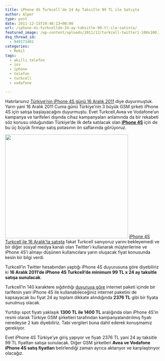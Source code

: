 ```yaml
---
title: iPhone 4S Turkcell’de 24 Ay Taksitle 99 TL ile Satışta
author: Alper
type: post
date: 2011-12-15T19:48:13+00:00
url: /iphone-4s-turkcellde-24-ay-taksitle-99-tl-ile-satista/
featured_image: /wp-content/uploads/2011/12/turkcell-twitter1-100x100.jpg
dsq_thread_id:
  - 949171401
categories:
  - Mobil
tags:
  - akıllı telefon
  - ios
  - iphone
  - telefon
  - turkcell
  - vodafone

---
```

Hatırlarsınız [Türkiye’nin iPhone 4S günü 16 Aralık 2011][1] diye duyurmuştuk. Yarın yani 16 Aralık 2011 Cuma günü Türkiye&#8217;nin 3 büyük GSM şirketi iPhone 4S için satışa başlayacağını duyurmuştu. Evet Turkcell,Avea ve Vodafone&#8217;un kampanya ve tarifeleri dışında cihaz kampanyaları anlamında da bir rekabeti söz konusu olduğundan Türkiye&#8217;de ilk defa satılacak olan **[iPhone 4S][2]** için de bu üç büyük firmayı satış potasının ön saflarında görüyoruz.

<img class="alignright size-full wp-image-7325" title="turkcell-twitter" src="https://www.murekkep.org/wp-content/uploads/2011/12/turkcell-twitter1.jpg" alt="" width="400" height="337" srcset="https://www.murekkep.org/wp-content/uploads/2011/12/turkcell-twitter1.jpg 400w, https://www.murekkep.org/wp-content/uploads/2011/12/turkcell-twitter1-300x252.jpg 300w" sizes="(max-width: 400px) 100vw, 400px" /> [iPhone 4S Turkcell ile 16 Aralık&#8217;ta satışta][3] fakat Turkcell sanıyoruz yarını bekleyemedi ve bir diğer sosyal medya kanalı olan Twitter&#8217;ı kullanarak müşterilerine ve iPhone 4S&#8217;i almayı düşünen kullanıcılara yarın oluşacak fiyat konusunda kesin bir bilgi verdi.

Turkcell&#8217;in Twitter hesabından yaptığı iPhone 4S duyurusuna göre diyebiliriz ki **16 Aralık 2011&#8217;de iPhone 4S Turkcell&#8217;de minimum 99 TL x 24 ay taksitle satışa sunulacak**.

Turkcell&#8217;in 140 karaktere sığdırdığı <a title="turkcell twitter iphone 4s" href="https://twitter.com/#!/Turkcell/status/147281928679202816/" target="_blank">duyuruya göre</a> internet paketi içinde bir tarifenin yani iPhone 4S ile kullanabileceğiniz internet paketini de kapsayacak bu fiyat 24 ay toplam dikkate alındığında **2376 TL** gibi bir fiyata sunulmuş olacak.

Yurtdışı spot fiyatı yaklaşık **1300 TL ile 1400 TL** aralığında olan iPhone 4S&#8217;in resmi olarak Türkiye GSM şirketleri tarafından kampanyalandırılmış fiyatı neredeyse 2 katı diyebiliriz. Tabi vergileri buna dahil ederek konuşmamız gerekiyor.

Evet iPhone 4S Türkiye&#8217;ye giriş yapıyor ve fiyatı 2376 TL yani 24 ay taksitle 99 TL fiyattan satışa sunulacak. Diğer GSM şirketleri **Avea ve Vodafone iPhone 4S satış fiyatları** belirlendiği zaman ayrıca aktarıyor ve karşılaştırıyor olacağız.

 [1]: https://www.murekkep.org/turkiyenin-iphone-4s-gunu-16-aralik-2011-7254 "iPhone 4s satış tarihi"
 [2]: https://www.murekkep.org/iphone-4s-ozellikleri-6921 "iPhone 4s özellikleri"
 [3]: https://www.murekkep.org/iphone-4s-16-aralikta-turkcell-ile-satista-7241 "iPhone 4s Turkcell satış tarihi"